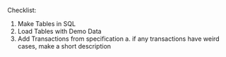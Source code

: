 Checklist:
1. Make Tables in SQL
2. Load Tables with Demo Data
3. Add Transactions from specification
a. if any transactions have weird cases, make a short description 
